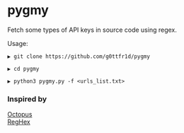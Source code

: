 # pygmy
Fetch some types of API keys in source code using regex.

Usage:

```
▶ git clone https://github.com/g0ttfr1d/pygmy

▶ cd pygmy

▶ python3 pygmy.py -f <urls_list.txt>
```


### Inspired by

[Octopus](https://github.com/g0ttfr1d/octopus)\
[RegHex](https://github.com/l4yton/RegHex)
